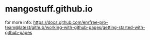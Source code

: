 # mangostuff.github.io

for more info:
https://docs.github.com/en/free-pro-team@latest/github/working-with-github-pages/getting-started-with-github-pages
